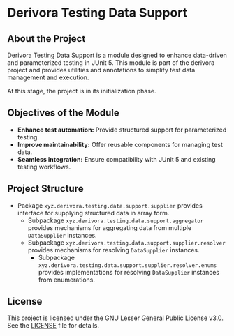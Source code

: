 # Derivora Testing Data Support

## About the Project

Derivora Testing Data Support is a module designed to enhance data-driven and parameterized testing in JUnit 5.
This module is part of the derivora project and provides utilities and annotations to simplify test data management
and execution.

At this stage, the project is in its initialization phase.

## Objectives of the Module

* **Enhance test automation:** Provide structured support for parameterized testing.
* **Improve maintainability:** Offer reusable components for managing test data.
* **Seamless integration:** Ensure compatibility with JUnit 5 and existing testing workflows.

## Project Structure

* Package `xyz.derivora.testing.data.support.supplier` provides interface for supplying structured data in array form.
  * Subpackage `xyz.derivora.testing.data.support.aggregator` provides mechanisms for aggregating data from multiple `DataSupplier` instances.
  * Subpackage `xyz.derivora.testing.data.support.supplier.resolver` provides mechanisms for resolving `DataSupplier` instances.
    * Subpackage `xyz.derivora.testing.data.support.supplier.resolver.enums` provides implementations for resolving `DataSupplier` instances from enumerations.

## License

This project is licensed under the GNU Lesser General Public License v3.0.
See the [LICENSE](./LICENSE) file for details.